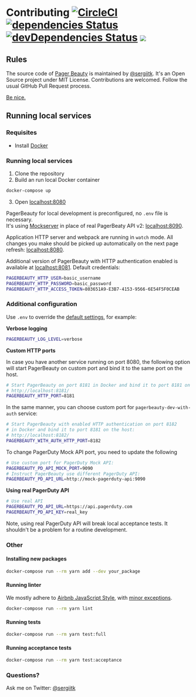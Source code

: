 # Contributing [![CircleCI](https://circleci.com/gh/sergiitk/pagerbeauty/tree/master.svg?style=shield)](https://circleci.com/gh/sergiitk/pagerbeauty/tree/master) [![dependencies Status](https://david-dm.org/sergiitk/pagerbeauty/status.svg)](https://david-dm.org/sergiitk/pagerbeauty) [![devDependencies Status](https://david-dm.org/sergiitk/pagerbeauty/dev-status.svg)](https://david-dm.org/sergiitk/pagerbeauty?type=dev) [![](https://images.microbadger.com/badges/image/sergiitk/pagerbeauty:dev.svg)](https://microbadger.com/images/sergiitk/pagerbeauty:dev)

## Rules

The source code of [Pager Beauty](https://github.com/sergiitk/pagerbeauty) is maintained by [@sergiitk](https://github.com/sergiitk).
It's an Open Source project under MIT License. Contributions are welcomed. Follow the usual GitHub Pull Request process.

[Be nice.](CODE_OF_CONDUCT.md)

## Running local services

### Requisites
- Install [Docker](https://docs.docker.com/install/)

### Running local services

1. Clone the repository
2. Build an run local Docker container

```sh
docker-compose up
```

3. Open [localhost:8080](http://localhost:8080)

PagerBeauty for local development is preconfigured, no `.env` file is necessary.  
It's using [Mockserver](https://github.com/namshi/mockserver) in place of real PagerBeaty API v2: [localhost:8090](http://localhost:8090).

Application HTTP server and webpack are running in `watch` mode.
All changes you make should be picked up automatically on the next page refresh: [localhost:8080](http://localhost:8080).

Additional version of PagerBeauty with HTTP authentication enabled is available at [localhost:8081](http://localhost:8081). Default credentials:

```sh
PAGERBEAUTY_HTTP_USER=basic_username
PAGERBEAUTY_HTTP_PASSWORD=basic_password
PAGERBEAUTY_HTTP_ACCESS_TOKEN=803651A9-E3B7-4153-9566-6E54F5F0CEAB
```

### Additional configuration

Use `.env` to override the [default settings](https://github.com/sergiitk/pagerbeauty#configuration),
for example:

**Verbose logging**

```sh
PAGERBEAUTY_LOG_LEVEL=verbose
```

**Custom HTTP ports**

In case you have another service running on port 8080, the following option
will start PagerBeauty on custom port and bind it to the same port on the host.

```sh
# Start PagerBeauty on port 8181 in Docker and bind it to port 8181 on the host:
# http://localhost:8181/
PAGERBEAUTY_HTTP_PORT=8181
```

In the same manner, you can choose custom port for `pagerbeauty-dev-with-auth` service:

```sh
# Start PagerBeauty with enabled HTTP authentication on port 8182
# in Docker and bind it to port 8181 on the host:
# http://localhost:8182/
PAGERBEAUTY_WITH_AUTH_HTTP_PORT=8182
```

To change PagerDuty Mock API port, you need to update the following
```sh
# Use custom port for PagerDuty Mock API:
PAGERBEAUTY_PD_API_MOCK_PORT=9090
# Instruct PagerBeauty use different PagerDuty API:
PAGERBEAUTY_PD_API_URL=http://mock-pagerduty-api:9090
```

**Using real PagerDuty API**

```sh
# Use real API
PAGERBEAUTY_PD_API_URL=https://api.pagerduty.com
PAGERBEAUTY_PD_API_KEY=real_key
```

Note, using real PagerDuty API will break local acceptance tests. It shouldn't be a problem for a routine development.

### Other

#### Installing new packages

```sh
docker-compose run --rm yarn add --dev your_package
```

#### Running linter
We mostly adhere to [Airbnb JavaScript Style](https://github.com/airbnb/javascript), with [minor exceptions](https://github.com/sergiitk/pagerbeauty/blob/master/.eslintrc.js).

```sh
docker-compose run --rm yarn lint
```

#### Running tests
```sh
docker-compose run --rm yarn test:full
```

#### Running acceptance tests
```sh
docker-compose run --rm yarn test:acceptance
```

### Questions?
Ask me on Twitter: [@sergiitk](https://twitter.com/sergiitk)
